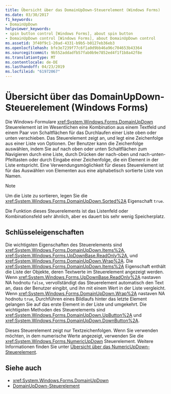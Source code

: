 ```yaml
---
title: Übersicht über das DomainUpDown-Steuerelement (Windows Forms)
ms.date: 03/30/2017
f1_keywords:
- DomainUpDown
helpviewer_keywords:
- spin button control [Windows Forms], about spin button
- DomainUpDown control [Windows Forms], about DomainUpDown control
ms.assetid: 3f40f9c1-20ad-4331-b9b5-b0127eb36eb3
ms.openlocfilehash: bfe3e7239f77c6f1a0d9bb46a96c704653b43364
ms.sourcegitcommit: 9b552addadfb57fab0b9e7852ed4f1f1b8a42f8e
ms.translationtype: MT
ms.contentlocale: de-DE
ms.lasthandoff: 04/23/2019
ms.locfileid: "61972067"
---
```

# <a name="domainupdown-control-overview-windows-forms"></a>Übersicht über das DomainUpDown-Steuerelement (Windows Forms)
Die Windows-Formulare <xref:System.Windows.Forms.DomainUpDown> Steuerelement ist im Wesentlichen eine Kombination aus einem Textfeld und einem Paar von Schaltflächen für das Durchlaufen einer Liste oben oder unten verschieben. Das Steuerelement zeigt an, und legt eine Zeichenfolge aus einer Liste von Optionen. Der Benutzer kann die Zeichenfolge auswählen, indem Sie auf nach oben oder unten Schaltflächen zum Navigieren durch eine Liste, durch Drücken der nach-oben und nach-unten-Pfeiltasten oder durch Eingabe einer Zeichenfolge, die ein Element in der Liste entspricht. Eine Verwendungsmöglichkeit für dieses Steuerelement ist für das Auswählen von Elementen aus eine alphabetisch sortierte Liste von Namen.  
  
> [!NOTE]
>  Um die Liste zu sortieren, legen Sie die <xref:System.Windows.Forms.DomainUpDown.Sorted%2A> Eigenschaft `true`.  
  
 Die Funktion dieses Steuerelements ist das Listenfeld oder Kombinationsfeld sehr ähnlich, aber es dauert bis sehr wenig Speicherplatz.  
  
## <a name="key-properties"></a>Schlüsseleigenschaften  
 Die wichtigsten Eigenschaften des Steuerelements sind <xref:System.Windows.Forms.DomainUpDown.Items%2A>, <xref:System.Windows.Forms.UpDownBase.ReadOnly%2A>, und <xref:System.Windows.Forms.DomainUpDown.Wrap%2A>. Die <xref:System.Windows.Forms.DomainUpDown.Items%2A> Eigenschaft enthält die Liste der Objekte, deren Textwerte im Steuerelement angezeigt werden. Wenn <xref:System.Windows.Forms.UpDownBase.ReadOnly%2A> nastaven NA hodnotu `false`, vervollständigt das Steuerelement automatisch den Text an, dass der Benutzer eingibt, und ihn mit einem Wert in der Liste vergleicht. Wenn <xref:System.Windows.Forms.DomainUpDown.Wrap%2A> nastaven NA hodnotu `true`, Durchführen eines Bildlaufs hinter das letzte Element gelangen Sie auf das erste Element in der Liste und umgekehrt. Die wichtigsten Methoden des Steuerelements sind <xref:System.Windows.Forms.DomainUpDown.UpButton%2A> und <xref:System.Windows.Forms.DomainUpDown.DownButton%2A>.  
  
 Dieses Steuerelement zeigt nur Textzeichenfolgen. Wenn Sie verwenden möchten, in dem numerische Werte angezeigt, verwenden Sie die <xref:System.Windows.Forms.NumericUpDown> Steuerelement. Weitere Informationen finden Sie unter [Übersicht über das NumericUpDown-Steuerelement](numericupdown-control-overview-windows-forms.md).  
  
## <a name="see-also"></a>Siehe auch

- <xref:System.Windows.Forms.DomainUpDown>
- [DomainUpDown-Steuerelement](domainupdown-control-windows-forms.md)
